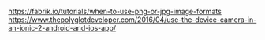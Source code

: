 https://fabrik.io/tutorials/when-to-use-png-or-jpg-image-formats
https://www.thepolyglotdeveloper.com/2016/04/use-the-device-camera-in-an-ionic-2-android-and-ios-app/
